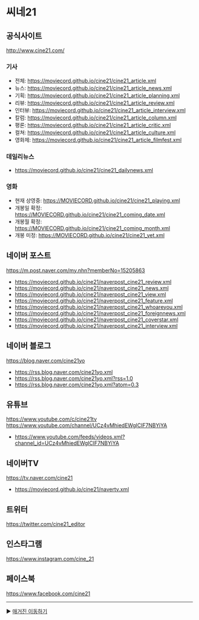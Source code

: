# 씨네21

## 공식사이트
http://www.cine21.com/

### 기사
- 전체: https://moviecord.github.io/cine21/cine21_article.xml
- 뉴스: https://moviecord.github.io/cine21/cine21_article_news.xml   
- 기획: https://moviecord.github.io/cine21/cine21_article_planning.xml   
- 리뷰: https://moviecord.github.io/cine21/cine21_article_review.xml   
- 인터뷰: https://moviecord.github.io/cine21/cine21_article_interview.xml   
- 칼럼: https://moviecord.github.io/cine21/cine21_article_column.xml   
- 평론: https://moviecord.github.io/cine21/cine21_article_critic.xml   
- 컬쳐: https://moviecord.github.io/cine21/cine21_article_culture.xml   
- 영화제: https://moviecord.github.io/cine21/cine21_article_filmfest.xml   

### 데일리뉴스
- https://moviecord.github.io/cine21/cine21_dailynews.xml

### 영화
- 현재 상영중: https://MOVIECORD.github.io/cine21/cine21_playing.xml
- 개봉일 확정: https://MOVIECORD.github.io/cine21/cine21_coming_date.xml
- 개봉월 확정: https://MOVIECORD.github.io/cine21/cine21_coming_month.xml
- 개봉 미정: https://MOVIECORD.github.io/cine21/cine21_yet.xml


## 네이버 포스트
https://m.post.naver.com/my.nhn?memberNo=15205863
- https://moviecord.github.io/cine21/naverpost_cine21_review.xml
- https://moviecord.github.io/cine21/naverpost_cine21_news.xml
- https://moviecord.github.io/cine21/naverpost_cine21_view.xml
- https://moviecord.github.io/cine21/naverpost_cine21_feature.xml
- https://moviecord.github.io/cine21/naverpost_cine21_whoareyou.xml
- https://moviecord.github.io/cine21/naverpost_cine21_foreignnews.xml
- https://moviecord.github.io/cine21/naverpost_cine21_coverstar.xml
- https://moviecord.github.io/cine21/naverpost_cine21_interview.xml

## 네이버 블로그
https://blog.naver.com/cine21yo
- https://rss.blog.naver.com/cine21yo.xml
- https://rss.blog.naver.com/cine21yo.xml?rss=1.0
- https://rss.blog.naver.com/cine21yo.xml?atom=0.3

## 유튜브
https://www.youtube.com/c/cine21tv  
https://www.youtube.com/channel/UCz4vMhiedEWgICIF7NBYiYA
- https://www.youtube.com/feeds/videos.xml?channel_id=UCz4vMhiedEWgICIF7NBYiYA

## 네이버TV
https://tv.naver.com/cine21
- https://moviecord.github.io/cine21/navertv.xml



## 트위터
https://twitter.com/cine21_editor

## 인스타그램
https://www.instagram.com/cine_21

## 페이스북
https://www.facebook.com/cine21

---

▶️ [매거진 이동하기](https://github.com/MOVIECORD/magazine)
